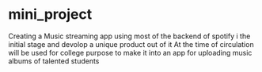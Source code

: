 # mini_project
Creating a Music streaming app using most of the backend of spotify i the initial stage and devolop a unique product out of it 
At the time of circulation will be used for college purpose to make it into an app for uploading music albums of talented students

